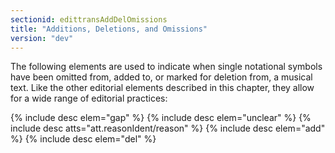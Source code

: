 ```yaml
---
sectionid: edittransAddDelOmissions
title: "Additions, Deletions, and Omissions"
version: "dev"
---
```


The following elements are used to indicate when single notational symbols have been omitted from, added to, or marked for deletion from, a musical text. Like the other editorial elements described in this chapter, they allow for a wide range of editorial practices:

{% include desc elem="gap" %}
{% include desc elem="unclear" %}
{% include desc atts="att.reasonIdent/reason" %}
{% include desc elem="add" %}
{% include desc elem="del" %}
